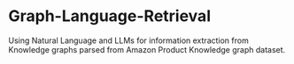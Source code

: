# Graph-Language-Retrieval

Using Natural Language and LLMs for information extraction from Knowledge graphs parsed from Amazon Product Knowledge graph dataset. 